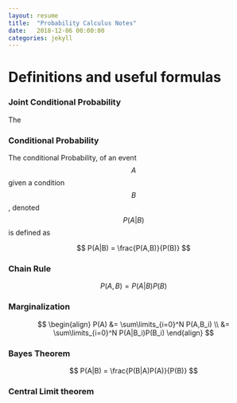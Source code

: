 ```yaml
---
layout: resume
title:  "Probability Calculus Notes"
date:   2018-12-06 00:00:00
categories: jekyll
---
```



# Definitions and useful formulas

### Joint Conditional Probability
The 

### Conditional Probability
The conditional Probability, of an event $$A$$ given a condition $$B$$, denoted $$P(A|B)$$ is defined as

$$
P(A|B) = \frac{P(A,B)}{P(B)}
$$


### Chain Rule

$$
P(A,B) = P(A|B) P(B) 
$$

### Marginalization

$$
\begin{align}
P(A) &= \sum\limits_{i=0}^N P(A,B_i) \\
     &= \sum\limits_{i=0}^N P(A|B_i)P(B_i)
\end{align}
$$

### Bayes Theorem

$$
P(A|B) = \frac{P(B|A)P(A)}{P(B)}
$$
 
### Central Limit theorem
